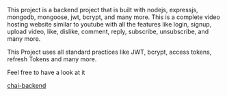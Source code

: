 This project is a backend project that is built with nodejs, expressjs, mongodb, mongoose, jwt, bcrypt, and many more. This is a complete video hosting website similar to youtube with all the features like login, signup, upload video, like, dislike, comment, reply, subscribe, unsubscribe, and many more.

This Project uses all standard practices like JWT, bcrypt, access tokens, refresh Tokens and many more.

Feel free to have a look at it 

[chai-backend](https://github.com/hiteshchoudhary/chai-backend/tree/main)
